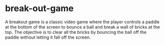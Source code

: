 # break-out-game
A breakout game is a classic video game where the player controls a paddle at the bottom of the screen to bounce a ball and break a wall of bricks at the top. The objective is to clear all the bricks by bouncing the ball off the paddle without letting it fall off the screen.
